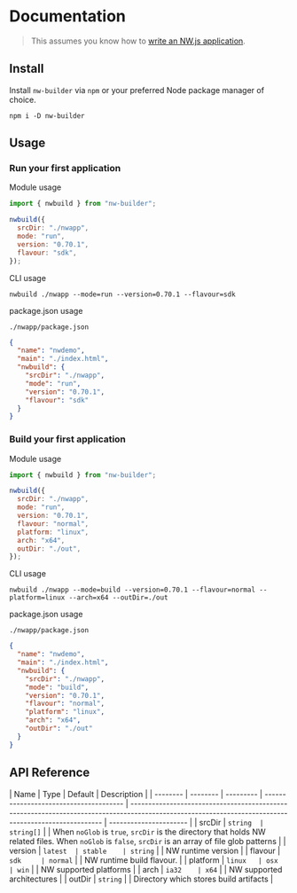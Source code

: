 # Documentation

> This assumes you know how to [write an NW.js application](https://nwjs.readthedocs.io/en/latest/For%20Users/Getting%20Started/).

## Install

Install `nw-builder` via `npm` or your preferred Node package manager of choice.

```shell
npm i -D nw-builder
```

## Usage

### Run your first application

Module usage

```javascript
import { nwbuild } from "nw-builder";

nwbuild({
  srcDir: "./nwapp",
  mode: "run",
  version: "0.70.1",
  flavour: "sdk",
});
```

CLI usage

```shell
nwbuild ./nwapp --mode=run --version=0.70.1 --flavour=sdk
```

package.json usage

`./nwapp/package.json`

```json
{
  "name": "nwdemo",
  "main": "./index.html",
  "nwbuild": {
    "srcDir": "./nwapp",
    "mode": "run",
    "version": "0.70.1",
    "flavour": "sdk"
  }
}
```

### Build your first application

Module usage

```javascript
import { nwbuild } from "nw-builder";

nwbuild({
  srcDir: "./nwapp",
  mode: "run",
  version: "0.70.1",
  flavour: "normal",
  platform: "linux",
  arch: "x64",
  outDir: "./out",
});
```

CLI usage

```shell
nwbuild ./nwapp --mode=build --version=0.70.1 --flavour=normal --platform=linux --arch=x64 --outDir=./out
```

package.json usage

`./nwapp/package.json`

```json
{
  "name": "nwdemo",
  "main": "./index.html",
  "nwbuild": {
    "srcDir": "./nwapp",
    "mode": "build",
    "version": "0.70.1",
    "flavour": "normal",
    "platform": "linux",
    "arch": "x64",
    "outDir": "./out"
  }
}
```

## API Reference

| Name     | Type     | Default   | Description                            |
| -------- | -------- | --------- | -------------------------------------- | ---------------------------------------------------------------------------------------------------------------------------------------------------- | ---------------------- |
| srcDir   | `string  | string[]` |                                        | When `noGlob` is `true`, `srcDir` is the directory that holds NW related files. When `noGlob` is `false`, `srcDir` is an array of file glob patterns |
| version  | `latest  | stable    | string`                                |                                                                                                                                                      | NW runtime version     |
| flavour  | `sdk     | normal`   |                                        | NW runtime build flavour.                                                                                                                            |
| platform | `linux   | osx       | win`                                   |                                                                                                                                                      | NW supported platforms |
| arch     | `ia32    | x64`      |                                        | NW supported architectures                                                                                                                           |
| outDir   | `string` |           | Directory which stores build artifacts |
